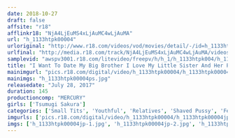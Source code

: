 ```yaml
---
date: 2018-10-27
draft: false
affsite: "r18"
afflinkr18: "NjA4LjEuMS4xLjAuMC4wLjAuMA"
url: "h_1133htpk00004"
urloriginal: "http://www.r18.com/videos/vod/movies/detail/-/id=h_1133htpk00004"
urlfinal: "http://media.r18.com/track/NjA4LjEuMS4xLjAuMC4wLjAuMA/videos/vod/movies/detail/-/id=h_1133htpk00004"
samplevid: "awspv3001.r18.com/litevideo/freepv/h/h_1/h_1133htpk004/h_1133htpk004_dmb_w.mp4"
title: "I Want To Date My Big Brother I Love My Little Sister And Her Pussy And Ass And Tits And Lips And Everything Else Tsumugi(Age 18) Tsumugi Sakura"
mainimgurl: "pics.r18.com/digital/video/h_1133htpk00004/h_1133htpk00004ps.jpg"
mainimgs: "h_1133htpk00004ps.jpg"
releasedate: "July 28, 2017"
duration: 145
productioncomp: "MERCURY"
girls: ['Tsumugi Sakura']
categories: ['Small Tits', 'Youthful', 'Relatives', 'Shaved Pussy', 'Featured Actress', 'Sister', 'Threesome / Foursome', 'Hi-Def']
imgurls: ['pics.r18.com/digital/video/h_1133htpk00004/h_1133htpk00004jp-1.jpg', 'pics.r18.com/digital/video/h_1133htpk00004/h_1133htpk00004jp-2.jpg', 'pics.r18.com/digital/video/h_1133htpk00004/h_1133htpk00004jp-3.jpg', 'pics.r18.com/digital/video/h_1133htpk00004/h_1133htpk00004jp-4.jpg', 'pics.r18.com/digital/video/h_1133htpk00004/h_1133htpk00004jp-5.jpg', 'pics.r18.com/digital/video/h_1133htpk00004/h_1133htpk00004jp-6.jpg', 'pics.r18.com/digital/video/h_1133htpk00004/h_1133htpk00004jp-7.jpg', 'pics.r18.com/digital/video/h_1133htpk00004/h_1133htpk00004jp-8.jpg', 'pics.r18.com/digital/video/h_1133htpk00004/h_1133htpk00004jp-9.jpg', 'pics.r18.com/digital/video/h_1133htpk00004/h_1133htpk00004jp-10.jpg', 'pics.r18.com/digital/video/h_1133htpk00004/h_1133htpk00004jp-11.jpg', 'pics.r18.com/digital/video/h_1133htpk00004/h_1133htpk00004jp-12.jpg', 'pics.r18.com/digital/video/h_1133htpk00004/h_1133htpk00004jp-13.jpg', 'pics.r18.com/digital/video/h_1133htpk00004/h_1133htpk00004jp-14.jpg', 'pics.r18.com/digital/video/h_1133htpk00004/h_1133htpk00004jp-15.jpg', 'pics.r18.com/digital/video/h_1133htpk00004/h_1133htpk00004jp-16.jpg', 'pics.r18.com/digital/video/h_1133htpk00004/h_1133htpk00004jp-17.jpg', 'pics.r18.com/digital/video/h_1133htpk00004/h_1133htpk00004jp-18.jpg', 'pics.r18.com/digital/video/h_1133htpk00004/h_1133htpk00004jp-19.jpg', 'pics.r18.com/digital/video/h_1133htpk00004/h_1133htpk00004jp-20.jpg']
imgs: ['h_1133htpk00004jp-1.jpg', 'h_1133htpk00004jp-2.jpg', 'h_1133htpk00004jp-3.jpg', 'h_1133htpk00004jp-4.jpg', 'h_1133htpk00004jp-5.jpg', 'h_1133htpk00004jp-6.jpg', 'h_1133htpk00004jp-7.jpg', 'h_1133htpk00004jp-8.jpg', 'h_1133htpk00004jp-9.jpg', 'h_1133htpk00004jp-10.jpg', 'h_1133htpk00004jp-11.jpg', 'h_1133htpk00004jp-12.jpg', 'h_1133htpk00004jp-13.jpg', 'h_1133htpk00004jp-14.jpg', 'h_1133htpk00004jp-15.jpg', 'h_1133htpk00004jp-16.jpg', 'h_1133htpk00004jp-17.jpg', 'h_1133htpk00004jp-18.jpg', 'h_1133htpk00004jp-19.jpg', 'h_1133htpk00004jp-20.jpg']
---
```

